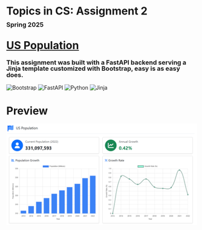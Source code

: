 <h1 style="line-height: 90%;">Topics in CS: Assignment 2 </h1>
<h3 style="line-height: 10%;"> Spring 2025 </h3>


[<h1 style="line-height: 100%;">US Population</h1>](main.py)

<h3 style="line-height: 100%;">This assignment was built with a FastAPI backend serving a Jinja template customized with Bootstrap, easy is as easy does.</h3>

![Bootstrap](https://img.shields.io/badge/bootstrap-%238511FA.svg?style=for-the-badge&logo=bootstrap&logoColor=white)
![FastAPI](https://img.shields.io/badge/FastAPI-005571?style=for-the-badge&logo=fastapi)
![Python](https://img.shields.io/badge/Python-3776AB?style=for-the-badge&logo=python&logoColor=white)
![Jinja](https://img.shields.io/badge/Jinja-000000?style=for-the-badge&logo=jinja&logoColor=white)

<h1 style="line-height: 100%;">Preview</h1>

![MainScreenshot](screenshots/mainpage.PNG)

